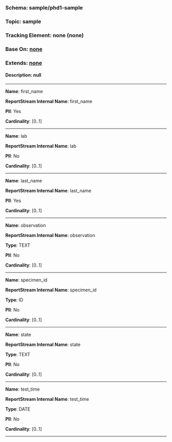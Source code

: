 
### Schema:         sample/phd1-sample
### Topic:          sample
### Tracking Element: none (none)
### Base On: [none](./none.md)
### Extends: [none](./none.md)
#### Description:   null

---

**Name**: first_name

**ReportStream Internal Name**: first_name

**PII**: Yes

**Cardinality**: [0..1]

---

**Name**: lab

**ReportStream Internal Name**: lab

**PII**: No

**Cardinality**: [0..1]

---

**Name**: last_name

**ReportStream Internal Name**: last_name

**PII**: Yes

**Cardinality**: [0..1]

---

**Name**: observation

**ReportStream Internal Name**: observation

**Type**: TEXT

**PII**: No

**Cardinality**: [0..1]

---

**Name**: specimen_id

**ReportStream Internal Name**: specimen_id

**Type**: ID

**PII**: No

**Cardinality**: [0..1]

---

**Name**: state

**ReportStream Internal Name**: state

**Type**: TEXT

**PII**: No

**Cardinality**: [0..1]

---

**Name**: test_time

**ReportStream Internal Name**: test_time

**Type**: DATE

**PII**: No

**Cardinality**: [0..1]

---
